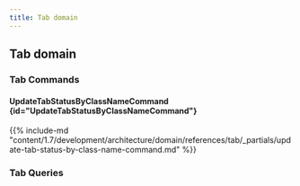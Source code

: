 ```yaml
---
title: Tab domain
---
```


## Tab domain

### Tab Commands

#### UpdateTabStatusByClassNameCommand {id="UpdateTabStatusByClassNameCommand"}

{{%  include-md "content/1.7/development/architecture/domain/references/tab/_partials/update-tab-status-by-class-name-command.md" %}}

### Tab Queries

